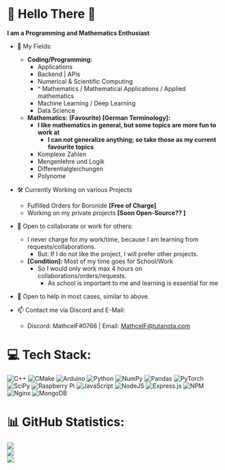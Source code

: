 # 💫 Hello There 👋
**I am a Programming and Mathematics Enthusiast**
- 📝 My Fields:
  - **Coding/Programming:**
    - Applications
    - Backend | APis
    - Numerical & Scientific Computing
    - ^ Mathematics / Mathematical Applications / Applied mathematics
    - Machine Learning / Deep Learning
    - Data Science 
  - **Mathematics: (Favourite) [German Terminology]:**
    - **I like mathematics in general, but some topics are more fun to work at**
      - **I can not generalize anything; so take those as my current favourite topics**
    - Komplexe Zahlen
    - Mengenlehre und Logik
    - Differentialgleichungen
    - Polynome
    
- 🛠️ Currently Working on various Projects
  - Fulfilled Orders for Boronide **[Free of Charge]**
  - Working on my private projects **[Soon Open-Source?? ]**
- 🤝 Open to collaborate or work for others:
  - I never charge for my work/time, because I am learning from requests/collaborations.
    - But: If I do not like the project, I will prefer other projects.
  - **[Condition]:** Most of my time goes for School/Work
    - So I would only work max 4 hours on collaborations/orders/requests.
      - As school is important to me and learning is essential for me
- 👷 Open to help in most cases, similar to above.
- 📫 Contact me via Discord and E-Mail:
  - Discord: MathcelF#0766 | Email: [MathcelF@tutanota.com](mailto:mathcelf@tutanota.com?subject=%5BGitHub%5D%20Contact%20about%3A%20CHANGE_TO_REASON)

# 💻 Tech Stack:
![C++](https://img.shields.io/badge/c++-%2300599C.svg?style=plastic&logo=c%2B%2B&logoColor=white) ![CMake](https://img.shields.io/badge/CMake-%23008FBA.svg?style=plastic&logo=cmake&logoColor=white) ![Arduino](https://img.shields.io/badge/-Arduino-00979D?style=plastic&logo=Arduino&logoColor=white) ![Python](https://img.shields.io/badge/python-3670A0?style=plastic&logo=python&logoColor=ffdd54) ![NumPy](https://img.shields.io/badge/numpy-%23013243.svg?style=plastic&logo=numpy&logoColor=white) ![Pandas](https://img.shields.io/badge/pandas-%23150458.svg?style=plastic&logo=pandas&logoColor=white) ![PyTorch](https://img.shields.io/badge/PyTorch-%23EE4C2C.svg?style=plastic&logo=PyTorch&logoColor=white) ![SciPy](https://img.shields.io/badge/SciPy-%230C55A5.svg?style=plastic&logo=scipy&logoColor=%white) ![Raspberry Pi](https://img.shields.io/badge/-RaspberryPi-C51A4A?style=plastic&logo=Raspberry-Pi) ![JavaScript](https://img.shields.io/badge/javascript-%23323330.svg?style=plastic&logo=javascript&logoColor=%23F7DF1E) ![NodeJS](https://img.shields.io/badge/node.js-6DA55F?style=plastic&logo=node.js&logoColor=white) ![Express.js](https://img.shields.io/badge/express.js-%23404d59.svg?style=plastic&logo=express&logoColor=%2361DAFB) ![NPM](https://img.shields.io/badge/NPM-%23000000.svg?style=plastic&logo=npm&logoColor=white) ![Nginx](https://img.shields.io/badge/nginx-%23009639.svg?style=plastic&logo=nginx&logoColor=white) ![MongoDB](https://img.shields.io/badge/MongoDB-%234ea94b.svg?style=plastic&logo=mongodb&logoColor=white)
# 📊 GitHub Statistics:
![](https://github-readme-stats.vercel.app/api?username=MathcelF&theme=dark&hide_border=false&include_all_commits=true&count_private=false)<br/>
![](https://github-readme-streak-stats.herokuapp.com/?user=MathcelF&theme=dark&hide_border=false)<br/>
![](https://github-readme-stats.vercel.app/api/top-langs/?username=MathcelF&theme=dark&hide_border=false&include_all_commits=true&count_private=false&layout=compact)

<!--
**MathcelF/MathcelF** is a ✨ _special_ ✨ repository because its `README.md` (this file) appears on your GitHub profile.

Here are some ideas to get you started:

- 🔭 I’m currently working on ...
- 🌱 I’m currently learning ...
- 👯 I’m looking to collaborate on ...
- 🤔 I’m looking for help with ...
- 💬 Ask me about ...
- 📫 How to reach me: ...
- 😄 Pronouns: ...
- ⚡ Fun fact: ...
-->
